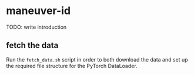 # maneuver-id

TODO: write introduction

## fetch the data

Run the `fetch_data.sh` script in order to both download the data and set up the required file structure for the PyTorch DataLoader.